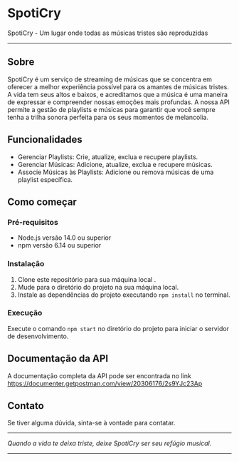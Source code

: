# SpotiCry
SpotiCry - Um lugar onde todas as músicas tristes são reproduzidas

---

## Sobre

SpotiCry é um serviço de streaming de músicas que se concentra em oferecer a melhor experiência possível para os amantes de músicas tristes. A vida tem seus altos e baixos, e acreditamos que a música é uma maneira de expressar e compreender nossas emoções mais profundas. A nossa API permite a gestão de playlists e músicas para garantir que você sempre tenha a trilha sonora perfeita para os seus momentos de melancolia.

## Funcionalidades

- Gerenciar Playlists: Crie, atualize, exclua e recupere playlists.
- Gerenciar Músicas: Adicione, atualize, exclua e recupere músicas.
- Associe Músicas às Playlists: Adicione ou remova músicas de uma playlist específica.

## Como começar

### Pré-requisitos

- Node.js versão 14.0 ou superior
- npm versão 6.14 ou superior

### Instalação

1. Clone este repositório para sua máquina local .
2. Mude para o diretório do projeto na sua máquina local.
3. Instale as dependências do projeto executando `npm install` no terminal.

### Execução

Execute o comando `npm start` no diretório do projeto para iniciar o servidor de desenvolvimento.

## Documentação da API

A documentação completa da API pode ser encontrada no link https://documenter.getpostman.com/view/20306176/2s9YJc23Ap

## Contato

Se tiver alguma dúvida, sinta-se à vontade para contatar.

---

_Quando a vida te deixa triste, deixe SpotiCry ser seu refúgio musical._

---
